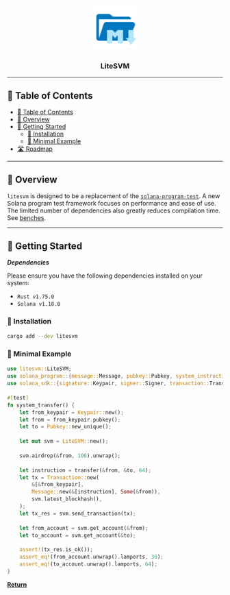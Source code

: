 <div align="center">
<h1 align="center">
<img src="https://raw.githubusercontent.com/PKief/vscode-material-icon-theme/ec559a9f6bfd399b82bb44393651661b08aaf7ba/icons/folder-markdown-open.svg" width="100" />
<br></h1>
<h3>LiteSVM</h3>
</div>

---

## 📖 Table of Contents

- [📖 Table of Contents](#-table-of-contents)
- [📍 Overview](#-overview)
- [🚀 Getting Started](#-getting-started)
  - [🔧 Installation](#-installation)
  - [🤖 Minimal Example](#-minimal-example)
- [🛣 Roadmap](#-roadmap)

---

## 📍 Overview

`litesvm` is designed to be a replacement of the [`solana-program-test`](https://github.com/solana-labs/solana/tree/master/program-test). A new Solana program test framework focuses on performance and ease of use. The limited number of dependencies also greatly reduces compilation time. See [benches](https://github.com/LiteSVM/litesvm/tree/master/benches).

---

## 🚀 Getting Started

**_Dependencies_**

Please ensure you have the following dependencies installed on your system:

- `Rust v1.75.0`
- `Solana v1.18.8`


### 🔧 Installation

```sh
cargo add --dev litesvm
```

### 🤖 Minimal Example

```rust
use litesvm::LiteSVM;
use solana_program::{message::Message, pubkey::Pubkey, system_instruction::transfer};
use solana_sdk::{signature::Keypair, signer::Signer, transaction::Transaction};

#[test]
fn system_transfer() {
    let from_keypair = Keypair::new();
    let from = from_keypair.pubkey();
    let to = Pubkey::new_unique();

    let mut svm = LiteSVM::new();

    svm.airdrop(&from, 100).unwrap();

    let instruction = transfer(&from, &to, 64);
    let tx = Transaction::new(
        &[&from_keypair],
        Message::new(&[instruction], Some(&from)),
        svm.latest_blockhash(),
    );
    let tx_res = svm.send_transaction(tx);

    let from_account = svm.get_account(&from);
    let to_account = svm.get_account(&to);

    assert!(tx_res.is_ok());
    assert_eq!(from_account.unwrap().lamports, 36);
    assert_eq!(to_account.unwrap().lamports, 64);
}
```

[**Return**](#Top)